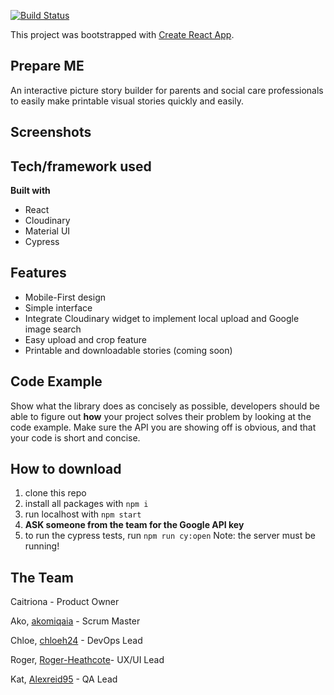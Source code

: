 
[![Build Status](https://travis-ci.com/fac19/prepare-me.svg?branch=master)](https://travis-ci.com/fac19/prepare-me)

This project was bootstrapped with [Create React App](https://github.com/facebook/create-react-app).

## **Prepare ME**

An interactive picture story builder for parents and social care professionals to easily make printable visual stories quickly and easily.


## **Screenshots**


## **Tech/framework used**

**Built with**

- React
- Cloudinary
- Material UI
- Cypress

## **Features**

- Mobile-First design
- Simple interface
- Integrate Cloudinary widget to implement local upload and Google image search 
- Easy upload and crop feature
- Printable and downloadable stories (coming soon)

## **Code Example**

Show what the library does as concisely as possible, developers should be able to figure out **how** your project solves their problem by looking at the code example. Make sure the API you are showing off is obvious, and that your code is short and concise.

## **How to download**

1. clone this repo
2. install all packages with ```npm i```
3. run localhost with ```npm start```
4. **ASK someone from the team for the Google API key**
5. to run the cypress tests, run ```npm run cy:open``` Note: the server must be running!



## The Team

Caitriona - Product Owner

Ako, [akomiqaia](https://github.com/akomiqaia) - Scrum Master

Chloe, [chloeh24](https://github.com/Chloeh24) - DevOps Lead

Roger, [Roger-Heathcote](https://github.com/Roger-Heathcote)- UX/UI Lead

Kat, [Alexreid95](https://github.com/Alexreid95) - QA Lead
